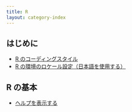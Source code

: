 ```yaml
---
title: R
layout: category-index
---
```


はじめに
----
* [R のコーディングスタイル](coding-style.html)
* [R の環境のロケール設定（日本語を使用する）](basic/locale.html)

R の基本
----
* [ヘルプを表示する](basic/help.html)

